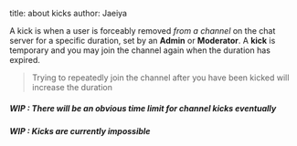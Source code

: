 title: about kicks
author: Jaeiya

A kick is when a user is forceably removed _from a channel_ on the chat server for a specific duration, set by an **Admin** or **Moderator**. A **kick** is temporary and you may join the channel again when the duration has expired.

> Trying to repeatedly join the channel after you have been kicked will increase the duration

##### WIP : There will be an obvious time limit for channel kicks eventually

##### WIP : Kicks are currently impossible